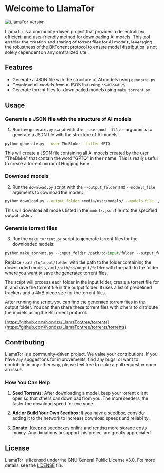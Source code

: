# Welcome to LlamaTor

![LlamaTor Version](https://img.shields.io/badge/version-0.0.46-blue.svg?cacheSeconds=2592000)

LlamaTor is a community-driven project that provides a decentralized, efficient, and user-friendly method for downloading AI models. This tool enables the creation and sharing of torrent files for AI models, leveraging the robustness of the BitTorrent protocol to ensure model distribution is not solely dependent on any centralized site.

## Features

- Generate a JSON file with the structure of AI models using `generate.py`
- Download all models from a JSON list using `download.py`
- Generate torrent files for downloaded models using `make_torrent.py`

## Usage
### Generate a JSON file with the structure of AI models

1. Run the `generate.py` script with the `--user` and `--filter` arguments to generate a JSON file with the structure of AI models:

```bash
python generate.py --user TheBloke --filter GPTQ
```

This will create a JSON file containing all AI models created by the user "TheBloke" that contain the word "GPTQ" in their name. This is really useful to create a torrent mirror of Hugging Face.

### Download models 

2. Run the `download.py` script with the `--output_folder` and `--models_file` arguments to download the models:

```bash
python download.py --output_folder /media/user/models/ --models_file ./models.json 
```

This will download all models listed in the `models.json` file into the specified output folder.

### Generate torrent files

3. Run the `make_torrent.py` script to generate torrent files for the downloaded models:

```python
python make_torrent.py --input_folder /path/to/input/folder --output_folder /path/to/output/folder
```

Replace `/path/to/input/folder` with the path to the folder containing the downloaded models, and `/path/to/output/folder` with the path to the folder where you want to save the generated torrent files.

The script will process each folder in the input folder, create a torrent file for it, and save the torrent file in the output folder. It uses a list of predefined trackers and a 4MB piece size for the torrent files.

After running the script, you can find the generated torrent files in the output folder. You can then share these torrent files with others to distribute the models using the BitTorrent protocol.

[https://github.com/Nondzu/LlamaTor/tree/torrents](https://github.com/Nondzu/LlamaTor/tree/torrents/torrents)


## Contributing

LlamaTor is a community-driven project. We value your contributions. If you have any suggestions for improvements, find any bugs, or want to contribute in any other way, please feel free to make a pull request or open an issue.

### How You Can Help

1. **Seed Torrents:** After downloading a model, keep your torrent client open so that others can download from you. The more seeders, the faster the download speed for everyone.

2. **Add or Build Your Own Seedbox:** If you have a seedbox, consider adding it to the network to increase download speeds and reliability.

3. **Donate:** Keeping seedboxes online and renting more storage costs money. Any donations to support this project are greatly appreciated.

## License

LlamaTor is licensed under the GNU General Public License v3.0. For more details, see the [LICENSE](LICENSE) file.
